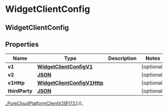 # WidgetClientConfig

## WidgetClientConfig

## Properties

|Name | Type | Description | Notes|
|------------ | ------------- | ------------- | -------------|
| **v1** | [**WidgetClientConfigV1**](WidgetClientConfigV1) |  | [optional] |
| **v2** | [**JSON**]() |  | [optional] |
| **v1Http** | [**WidgetClientConfigV1Http**](WidgetClientConfigV1Http) |  | [optional] |
| **thirdParty** | [**JSON**]() |  | [optional] |



_PureCloudPlatformClientV2@173.1.0_
